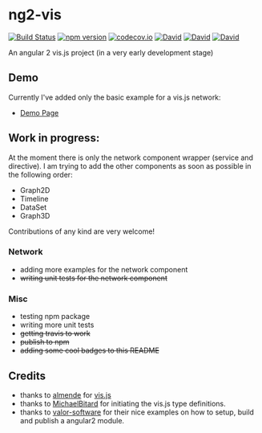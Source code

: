 # ng2-vis
[![Build Status](https://travis-ci.org/seveves/ng2-vis.svg?branch=develop)](https://travis-ci.org/seveves/ng2-vis)
[![npm version](https://badge.fury.io/js/ng2-vis.svg)](https://badge.fury.io/js/ng2-vis)
[![codecov.io](https://codecov.io/github/seveves/ng2-vis/coverage.svg?branch=master)](https://codecov.io/gh/seveves/ng2-vis?branch=master)
[![David](https://img.shields.io/david/seveves/ng2-vis.svg)]()
[![David](https://img.shields.io/david/dev/seveves/ng2-vis.svg)]()
[![David](https://img.shields.io/david/peer/seveves/ng2-vis.svg)]()

An angular 2 vis.js project (in a very early development stage)

## Demo
Currently I've added only the basic example for a vis.js network:
* [Demo Page](https://seveves.github.io/ng2-vis)

## Work in progress:
At the moment there is only the network component wrapper (service and directive).
I am trying to add the other components as soon as possible in the following order:
* Graph2D
* Timeline
* DataSet
* Graph3D

Contributions of any kind are very welcome!

### Network
* adding more examples for the network component
* ~~writing unit tests for the network component~~

### Misc
* testing npm package
* writing more unit tests
* ~~getting travis to work~~
* ~~publish to npm~~
* ~~adding some cool badges to this README~~

## Credits
* thanks to [almende](https://github.com/almende) for [vis.js](http://visjs.org/)
* thanks to [MichaelBitard](https://github.com/agileek/typings-vis) for initiating the vis.js type definitions.
* thanks to [valor-software](https://github.com/valor-software) for their nice examples on how to setup, build and publish a angular2 module.
